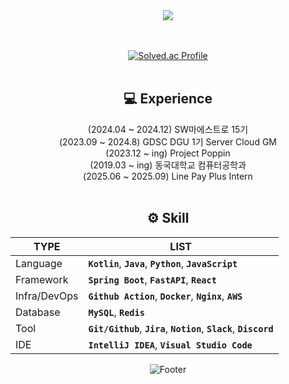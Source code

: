 <div align = center>
<img src="https://capsule-render.vercel.app/api?type=waving&color=7F7FD5&height=200&section=header&text=Hi!%20I'm%20Guyeon!🙂&fontSize=50"/>

<br><br>
[![Solved.ac Profile](http://mazassumnida.wtf/api/generate_badge?boj=gouyeonch)](https://solved.ac/gouyeonch)
<br>
<br>
## :computer: Experience
(2024.04 ~ 2024.12) SW마에스트로 15기<br>
(2023.09 ~ 2024.8) GDSC DGU 1기 Server Cloud GM<br>
(2023.12 ~ ing) Project Poppin<br>
(2019.03 ~ ing) 동국대학교 컴퓨터공학과<br>
(2025.06 ~ 2025.09) Line Pay Plus Intern<br>
<br>
## ⚙️ Skill
| TYPE | LIST |
| --- | --- |
| Language | **`Kotlin`**, **`Java`**, **`Python`**, **`JavaScript`** |
| Framework | **`Spring Boot`**, **`FastAPI`**, **`React`** |
| Infra/DevOps | **`Github Action`**, **`Docker`**, **`Nginx`**, **`AWS`** |
| Database | **`MySQL`**, **`Redis`** |
| Tool | **`Git/Github`**, **`Jira`**, **`Notion`**, **`Slack`**, **`Discord`** |
| IDE | **`IntelliJ IDEA`**, **`Visual Studio Code`** |

![Footer](https://capsule-render.vercel.app/api?type=waving&color=7F7FD5&height=200&section=footer)

</div>
